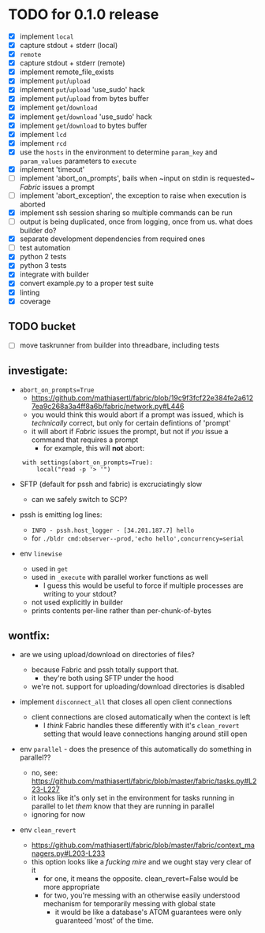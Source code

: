 # TODO for 0.1.0 release

- [x] implement `local`
- [x] capture stdout + stderr (local)
- [x] `remote`
- [x] capture stdout + stderr (remote)
- [x] implement remote_file_exists
- [x] implement `put`/`upload`
- [x] implement `put`/`upload` 'use_sudo' hack
- [x] implement `put`/`upload` from bytes buffer
- [x] implement `get`/`download`
- [x] implement `get`/`download` 'use_sudo' hack
- [x] implement `get`/`download` to bytes buffer
- [x] implement `lcd`
- [x] implement `rcd`
- [x] use the `hosts` in the environment to determine `param_key` and `param_values` parameters to `execute`
- [x] implement 'timeout'
- [ ] implement 'abort_on_prompts', bails when ~input on stdin is requested~ *Fabric* issues a prompt
- [ ] implement 'abort_exception', the exception to raise when execution is aborted
- [x] implement ssh session sharing so multiple commands can be run
- [ ] output is being duplicated, once from logging, once from us. what does builder do?
- [x] separate development dependencies from required ones
- [ ] test automation
- [x] python 2 tests
- [x] python 3 tests
- [x] integrate with builder
- [x] convert example.py to a proper test suite
- [x] linting
- [x] coverage

## TODO bucket

- [ ] move taskrunner from builder into threadbare, including tests

## investigate:

* `abort_on_prompts=True`
    - https://github.com/mathiasertl/fabric/blob/19c9f3fcf22e384fe2a6127ea9c268a3a4ff8a6b/fabric/network.py#L446
    - you would think this would abort if a prompt was issued, which is *technically* correct, but only for certain 
    defintions of 'prompt'
    - it will abort if *Fabric* issues the prompt, but not if *you* issue a command that requires a prompt
        - for example, this will **not** abort:
        
```
    with settings(abort_on_prompts=True):
        local("read -p '> '")
```

* SFTP (default for pssh and fabric) is excruciatingly slow
    - can we safely switch to SCP?

* pssh is emitting log lines:
    - `INFO - pssh.host_logger - [34.201.187.7]	hello`
    - for `./bldr cmd:observer--prod,'echo hello',concurrency=serial`

* env `linewise`
    - used in `get`
    - used in `_execute` with parallel worker functions as well
        - I guess this would be useful to force if multiple processes are writing to your stdout?
    - not used explicitly in builder
    - prints contents per-line rather than per-chunk-of-bytes


## wontfix:

* are we using upload/download on directories of files? 
    - because Fabric and pssh totally support that.
        - they're both using SFTP under the hood
    - we're not. support for uploading/download directories is disabled

* implement `disconnect_all` that closes all open client connections
    - client connections are closed automatically when the context is left
        - I *think* Fabric handles these differently with it's `clean_revert` setting that would leave connections hanging around still open

* env `parallel` - does the presence of this automatically do something in parallel??
    - no, see: https://github.com/mathiasertl/fabric/blob/master/fabric/tasks.py#L223-L227
    - it looks like it's only set in the environment for tasks running in parallel to let *them* know that they are running in parallel
    - ignoring for now

* env `clean_revert`
    - https://github.com/mathiasertl/fabric/blob/master/fabric/context_managers.py#L203-L233
    - this option looks like a *fucking mire* and we ought stay very clear of it
        - for one, it means the opposite. clean_revert=False would be more appropriate
        - for two, you're messing with an otherwise easily understood mechanism for temporarily messing with global state
            - it would be like a database's ATOM guarantees were only guaranteed 'most' of the time.

